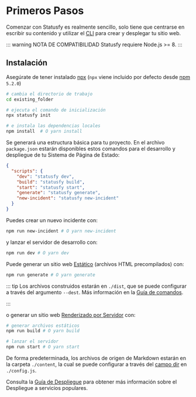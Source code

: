 # Primeros Pasos

Comenzar con Statusfy es realmente sencillo, solo tiene que centrarse en escribir su contenido y utilizar el [CLI](../guide/commands.md) para crear y desplegar tu sitio web.



::: warning NOTA DE COMPATIBILIDAD
Statusfy requiere Node.js >= 8.
:::



## Instalación

Asegúrate de tener instalado [npx](https://www.npmjs.com/package/npx) (`npx` viene incluido por defecto desde [npm](https://www.npmjs.com/get-npm) `5.2.0`)

``` bash
# cambia el directorio de trabajo
cd existing_folder

# ejecuta el comando de inicialización
npx statusfy init

# e instala las dependencias locales
npm install  # O yarn install
```

Se generará una estructura básica para tu proyecto. En el archivo `package.json` estarán disponibles estos comandos para el desarrollo y despliegue de tu Sistema de Página de Estado:

``` json
{
  "scripts": {
    "dev": "statusfy dev",
    "build": "statusfy build",
    "start": "statusfy start",
    "generate": "statusfy generate",
    "new-incident": "statusfy new-incident"
  }
}
```

Puedes crear un nuevo incidente con:

``` bash
npm run new-incident # O yarn new-incident
```

y lanzar el servidor de desarrollo con:

``` bash
npm run dev # O yarn dev
```

Puede generar un sitio web [Estático](../guide/architecture.md#generacion-estatica) (archivos HTML precompilados) con:

``` bash
npm run generate # O yarn generate
```

::: tip
Los archivos construidos estarán en `./dist`, que se puede configurar a través del argumento `--dest`. Más información en la [Guía de comandos](../guide/commands.md#generate).

:::

o generar un sitio web [Renderizado por Servidor](../guide/architecture.md#renderizado-por-servidor) con:

``` bash
# generar archivos estáticos
npm run build # O yarn build

# lanzar el servidor
npm run start # O yarn start
```

De forma predeterminada, los archivos de origen de Markdown estarán en la carpeta `./content`, la cual se puede configurar a través del [campo dir](../config/README.md#dir) en `./config.js`.

Consulta la [Guía de Despliegue](../guide/deploy.md#despliegue) para obtener más información sobre el Despliegue a servicios populares.



